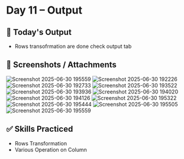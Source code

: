 # Day 11 – Output


## 📌 Today's Output
- Rows transofrmation are done check output tab


## 📸 Screenshots / Attachments

![Screenshot 2025-06-30 195559](https://github.com/user-attachments/assets/6dbff466-94e8-447e-80e2-c744aa51b42d)
![Screenshot 2025-06-30 192226](https://github.com/user-attachments/assets/37a50ba7-04cf-4187-ab33-70441408627d)
![Screenshot 2025-06-30 192733](https://github.com/user-attachments/assets/9e9b6015-a705-4e80-a939-f323bfd6aa3e)
![Screenshot 2025-06-30 193522](https://github.com/user-attachments/assets/9bf7f887-58c2-4c8c-ae18-1e2000c4f1b4)
![Screenshot 2025-06-30 193936](https://github.com/user-attachments/assets/983153a9-ca98-4d10-9e29-41e1f3646a6a)
![Screenshot 2025-06-30 194020](https://github.com/user-attachments/assets/d7f77dc7-be18-4124-bdcc-db85dcc1db6d)
![Screenshot 2025-06-30 194126](https://github.com/user-attachments/assets/134312fc-7222-4958-9b5b-357e7ccb3ac8)
![Screenshot 2025-06-30 195322](https://github.com/user-attachments/assets/dd10d4ca-bbcd-4834-8e6e-c6c31ac8a3e9)
![Screenshot 2025-06-30 195444](https://github.com/user-attachments/assets/0a2654b4-7838-4e2a-ba12-7934d1515fbc)
![Screenshot 2025-06-30 195505](https://github.com/user-attachments/assets/18abd77d-9983-4012-adae-fc66725a5800)
![Screenshot 2025-06-30 195559](https://github.com/user-attachments/assets/4624441a-7c3c-45f4-b4df-1b8334af2941)




## ✅ Skills Practiced
- Rows Transformation
- Various Operation on Column
